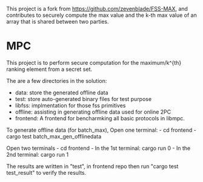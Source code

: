 This project is a fork from https://github.com/zevenblade/FSS-MAX, and contributes to securely compute the max value and the k-th max value of an array that is shared between two parties.
 
# MPC
This project is to perform secure computation for the maximum/k^{th} ranking element from a secret set.

The are a few directories in the solution:
  - data: store the generated offline data
  - test: store auto-generated binary files for test purpose
  - libfss: implmentation for those fss primitives 
  - offline: assisting in generating offline data used for online 2PC
  - frontend: A frontend for bencharmking all basic protocols in libmpc.

To generate offline data (for batch_max), Open one terminal:
    - cd frontend
    - cargo test batch_max_gen_offlinedata

Open two terminals
    - cd frontend
    - In the 1st terminal: cargo run 0
    - In the 2nd terminal: cargo run 1

The results are written in "test", in frontend repo then run "cargo test test_result" to verify the results.

